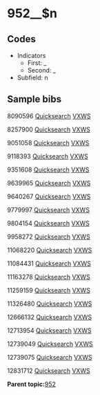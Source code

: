 # 952\_\_$n

## Codes

-   Indicators
    -   First: \_
    -   Second: \_
-   Subfield: n

## Sample bibs

8090596 [Quicksearch](https://search.library.yale.edu/catalog/8090596) [VXWS](http://prodorbis.library.yale.edu:7014/vxws/GetHoldingsService?bibId=8090596)

8257900 [Quicksearch](https://search.library.yale.edu/catalog/8257900) [VXWS](http://prodorbis.library.yale.edu:7014/vxws/GetHoldingsService?bibId=8257900)

9051058 [Quicksearch](https://search.library.yale.edu/catalog/9051058) [VXWS](http://prodorbis.library.yale.edu:7014/vxws/GetHoldingsService?bibId=9051058)

9118393 [Quicksearch](https://search.library.yale.edu/catalog/9118393) [VXWS](http://prodorbis.library.yale.edu:7014/vxws/GetHoldingsService?bibId=9118393)

9351608 [Quicksearch](https://search.library.yale.edu/catalog/9351608) [VXWS](http://prodorbis.library.yale.edu:7014/vxws/GetHoldingsService?bibId=9351608)

9639965 [Quicksearch](https://search.library.yale.edu/catalog/9639965) [VXWS](http://prodorbis.library.yale.edu:7014/vxws/GetHoldingsService?bibId=9639965)

9640267 [Quicksearch](https://search.library.yale.edu/catalog/9640267) [VXWS](http://prodorbis.library.yale.edu:7014/vxws/GetHoldingsService?bibId=9640267)

9779997 [Quicksearch](https://search.library.yale.edu/catalog/9779997) [VXWS](http://prodorbis.library.yale.edu:7014/vxws/GetHoldingsService?bibId=9779997)

9804154 [Quicksearch](https://search.library.yale.edu/catalog/9804154) [VXWS](http://prodorbis.library.yale.edu:7014/vxws/GetHoldingsService?bibId=9804154)

9958272 [Quicksearch](https://search.library.yale.edu/catalog/9958272) [VXWS](http://prodorbis.library.yale.edu:7014/vxws/GetHoldingsService?bibId=9958272)

11068220 [Quicksearch](https://search.library.yale.edu/catalog/11068220) [VXWS](http://prodorbis.library.yale.edu:7014/vxws/GetHoldingsService?bibId=11068220)

11084431 [Quicksearch](https://search.library.yale.edu/catalog/11084431) [VXWS](http://prodorbis.library.yale.edu:7014/vxws/GetHoldingsService?bibId=11084431)

11163278 [Quicksearch](https://search.library.yale.edu/catalog/11163278) [VXWS](http://prodorbis.library.yale.edu:7014/vxws/GetHoldingsService?bibId=11163278)

11259159 [Quicksearch](https://search.library.yale.edu/catalog/11259159) [VXWS](http://prodorbis.library.yale.edu:7014/vxws/GetHoldingsService?bibId=11259159)

11326480 [Quicksearch](https://search.library.yale.edu/catalog/11326480) [VXWS](http://prodorbis.library.yale.edu:7014/vxws/GetHoldingsService?bibId=11326480)

12666132 [Quicksearch](https://search.library.yale.edu/catalog/12666132) [VXWS](http://prodorbis.library.yale.edu:7014/vxws/GetHoldingsService?bibId=12666132)

12713954 [Quicksearch](https://search.library.yale.edu/catalog/12713954) [VXWS](http://prodorbis.library.yale.edu:7014/vxws/GetHoldingsService?bibId=12713954)

12739049 [Quicksearch](https://search.library.yale.edu/catalog/12739049) [VXWS](http://prodorbis.library.yale.edu:7014/vxws/GetHoldingsService?bibId=12739049)

12739075 [Quicksearch](https://search.library.yale.edu/catalog/12739075) [VXWS](http://prodorbis.library.yale.edu:7014/vxws/GetHoldingsService?bibId=12739075)

12831712 [Quicksearch](https://search.library.yale.edu/catalog/12831712) [VXWS](http://prodorbis.library.yale.edu:7014/vxws/GetHoldingsService?bibId=12831712)

**Parent topic:**[952](../../tags/952/952.md)

